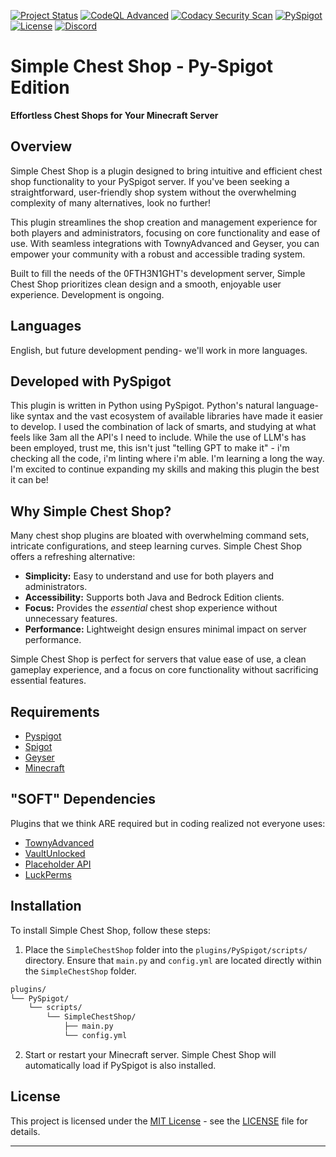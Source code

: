 [![Project Status](https://img.shields.io/badge/Project%20Status-In%20Development-yellow.svg)](https://shields.io/)
[![CodeQL Advanced](https://github.com/Ktiseos-Nyx/SimpleChestShop-Pyspigot/actions/workflows/codeql.yml/badge.svg)](https://github.com/Ktiseos-Nyx/SimpleChestShop-Pyspigot/actions/workflows/codeql.yml)
[![Codacy Security Scan](https://github.com/Ktiseos-Nyx/SimpleChestShop-Pyspigot/actions/workflows/codacy.yml/badge.svg)](https://github.com/Ktiseos-Nyx/SimpleChestShop-Pyspigot/actions/workflows/codacy.yml)
[![PySpigot](https://img.shields.io/badge/PySpigot-Supported-blue.svg)](https://www.spigotmc.org/wiki/pyspigot-installation/)
[![License](https://img.shields.io/badge/License-MIT-green.svg)](https://opensource.org/licenses/MIT)
[![Discord](https://img.shields.io/discord/1024442483750490222?logo=discord&style=for-the-badge&color=5865F2)](https://discord.gg/5t2kYxt7An)


# Simple Chest Shop - Py-Spigot Edition

**Effortless Chest Shops for Your Minecraft Server**

## Overview

Simple Chest Shop is a plugin designed to bring intuitive and efficient chest shop functionality to your PySpigot server. If you've been seeking a straightforward, user-friendly shop system without the overwhelming complexity of many alternatives, look no further!

This plugin streamlines the shop creation and management experience for both players and administrators, focusing on core functionality and ease of use. With seamless integrations with TownyAdvanced and Geyser, you can empower your community with a robust and accessible trading system.

Built to fill the needs of the 0FTH3N1GHT's development server, Simple Chest Shop prioritizes clean design and a smooth, enjoyable user experience. Development is ongoing.

## Languages 

English, but future development pending- we'll work in more languages. 

## Developed with PySpigot

This plugin is written in Python using PySpigot. Python's natural language-like syntax and the vast ecosystem of available libraries have made it easier to develop. I used the combination of lack of smarts, and studying at what feels like 3am all the API's I need to include. While the use of LLM's has been employed, trust me, this isn't just "telling GPT to make it" - i'm checking all the code, i'm linting where i'm able. I'm learning a long the way. I'm excited to continue expanding my skills and making this plugin the best it can be!

## Why Simple Chest Shop?

Many chest shop plugins are bloated with overwhelming command sets, intricate configurations, and steep learning curves. Simple Chest Shop offers a refreshing alternative:

*   **Simplicity:** Easy to understand and use for both players and administrators.
*   **Accessibility:** Supports both Java and Bedrock Edition clients.
*   **Focus:** Provides the *essential* chest shop experience without unnecessary features.
*   **Performance:** Lightweight design ensures minimal impact on server performance.

Simple Chest Shop is perfect for servers that value ease of use, a clean gameplay experience, and a focus on core functionality without sacrificing essential features.


## Requirements

- [Pyspigot](https://github.com/magicmq/pyspigot)
- [Spigot](https://www.spigotmc.org/)
- [Geyser](https://geysermc.org/)
- [Minecraft](https://www.minecraft.net/en-us)


## "SOFT" Dependencies

Plugins that we think ARE required but in coding realized not everyone uses:

- [TownyAdvanced](https://github.com/TownyAdvanced/Towny)
- [VaultUnlocked](https://github.com/TheNewEconomy/VaultUnlocked)
- [Placeholder API](https://github.com/PlaceholderAPI/PlaceholderAPI)
- [LuckPerms](https://luckperms.net/)
  
## Installation 

To install Simple Chest Shop, follow these steps:

1.  Place the `SimpleChestShop` folder into the `plugins/PySpigot/scripts/` directory. Ensure that `main.py` and `config.yml` are located directly within the `SimpleChestShop` folder.

```bash
plugins/
└── PySpigot/
    └── scripts/
        └── SimpleChestShop/
            ├── main.py
            └── config.yml
```
2.  Start or restart your Minecraft server. Simple Chest Shop will automatically load if PySpigot is also installed.


## License

This project is licensed under the [MIT License](LICENSE) - see the [LICENSE](LICENSE) file for details.

---
